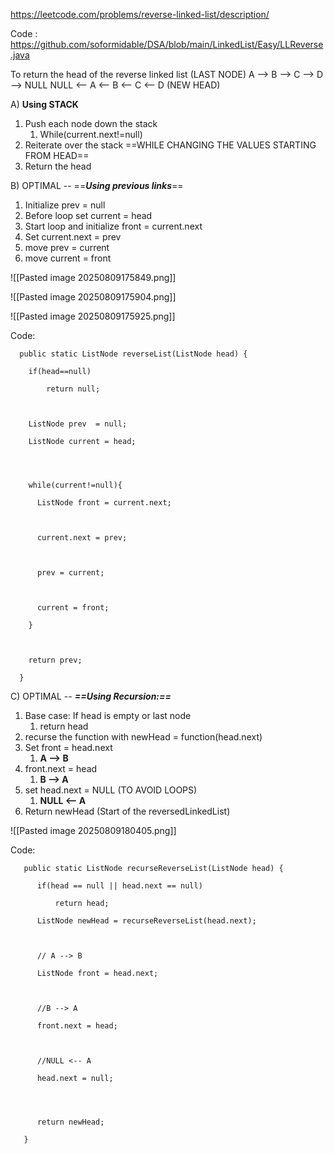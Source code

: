 
https://leetcode.com/problems/reverse-linked-list/description/

Code : https://github.com/soformidable/DSA/blob/main/LinkedList/Easy/LLReverse.java

To return the head of the reverse linked list (LAST NODE)
	A --> B --> C --> D --> NULL
NULL <-- A <-- B <-- C <-- D (NEW HEAD)


A) **Using STACK**

1. Push each node down the stack
	1. While(current.next!=null)
2. Reiterate over the stack ==WHILE CHANGING THE VALUES STARTING FROM HEAD==
3. Return the head 

B) OPTIMAL -- ==***Using previous links***==
1.  Initialize prev = null
2. Before loop set current = head
3. Start loop and initialize front = current.next
4. Set current.next = prev
5. move prev = current
6. move current = front

![[Pasted image 20250809175849.png]]


![[Pasted image 20250809175904.png]]

![[Pasted image 20250809175925.png]]

Code:

```
  public static ListNode reverseList(ListNode head) {

    if(head==null)

        return null;

  

    ListNode prev  = null;

    ListNode current = head;

  
  

    while(current!=null){

      ListNode front = current.next;

  

      current.next = prev;

  

      prev = current;

  

      current = front;

    }

  

    return prev;

  }
```

C) OPTIMAL -- ***==Using Recursion:==***

1. Base case: If head is empty or last node
	1. return head
2. recurse the function with newHead = function(head.next)
3. Set front = head.next
	1.  **A --> B**
4. front.next = head
	1. **B --> A**
5. set head.next = NULL (TO AVOID LOOPS)
	1. **NULL <-- A**
6. Return newHead (Start of the reversedLinkedList)

![[Pasted image 20250809180405.png]]



Code:

```
   public static ListNode recurseReverseList(ListNode head) {

      if(head == null || head.next == null)

          return head;

      ListNode newHead = recurseReverseList(head.next);

  

      // A --> B

      ListNode front = head.next;

  

      //B --> A

      front.next = head;

  

      //NULL <-- A

      head.next = null;

  
  

      return newHead;

   }
```